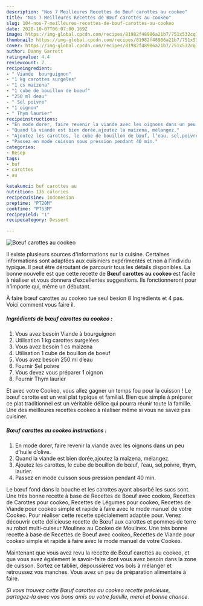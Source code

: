 ```yaml
---
description: "Nos 7 Meilleures Recettes de Bœuf carottes au cookeo"
title: "Nos 7 Meilleures Recettes de Bœuf carottes au cookeo"
slug: 104-nos-7-meilleures-recettes-de-bouf-carottes-au-cookeo
date: 2020-10-07T06:07:00.169Z
image: https://img-global.cpcdn.com/recipes/81982f48986a21b7/751x532cq70/boeuf-carottes-au-cookeo-photo-principale-de-la-recette.jpg
thumbnail: https://img-global.cpcdn.com/recipes/81982f48986a21b7/751x532cq70/boeuf-carottes-au-cookeo-photo-principale-de-la-recette.jpg
cover: https://img-global.cpcdn.com/recipes/81982f48986a21b7/751x532cq70/boeuf-carottes-au-cookeo-photo-principale-de-la-recette.jpg
author: Danny Garrett
ratingvalue: 4.4
reviewcount: 7
recipeingredient:
- " Viande  bourguignon"
- "1 kg carottes surgeles"
- "1 cs maizena"
- "1 cube de bouillon de boeuf"
- "250 ml deau"
- " Sel poivre"
- "1 oignon"
- " Thym laurier"
recipeinstructions:
- "En mode dorer, faire revenir la viande avec les oignons dans un peu d’huile d’olive."
- "Quand la viande est bien dorée,ajoutez la maïzena, mélangez."
- "Ajoutez les carottes, le cube de bouillon de bœuf, l’eau, sel,poivre, thym, laurier."
- "Passez en mode cuisson sous pression pendant 40 min."
categories:
- Resep
tags:
- buf
- carottes
- au

katakunci: buf carottes au 
nutrition: 136 calories
recipecuisine: Indonesian
preptime: "PT20M"
cooktime: "PT53M"
recipeyield: "1"
recipecategory: Dessert

---
```



![Bœuf carottes au cookeo](https://img-global.cpcdn.com/recipes/81982f48986a21b7/751x532cq70/boeuf-carottes-au-cookeo-photo-principale-de-la-recette.jpg)

Il existe plusieurs sources d'informations sur la cuisine. Certaines informations sont adaptées aux cuisiniers expérimentés et non à l'individu typique. Il peut être déroutant de parcourir tous les détails disponibles. La bonne nouvelle est que cette recette de <strong> Bœuf carottes au cookeo </strong> est facile à réaliser et vous donnera d’excellentes suggestions. Ils fonctionneront pour n'importe qui, même un débutant.

<!--inarticleads1-->

À faire bœuf carottes au cookeo tue seul besion 8 Ingrédients et 4 pas. Voici comment vous faire il.

##### Ingrédients de bœuf carottes au cookeo :

1. Vous avez besoin  Viande à bourguignon
1. Utilisation 1 kg carottes surgelées
1. Vous avez besoin 1 cs maizena
1. Utilisation 1 cube de bouillon de boeuf
1. Vous avez besoin 250 ml d’eau
1. Fournir  Sel poivre
1. Vous devez vous préparer 1 oignon
1. Fournir  Thym laurier


Et avec votre Cookeo, vous allez gagner un temps fou pour la cuisson ! Le bœuf carotte est un vrai plat typique et familial. Bien que simple à préparer ce plat traditionnel est un véritable délice qui pourra réunir toute la famille. Une des meilleures recettes cookeo à réaliser même si vous ne savez pas cuisiner. 

<!--inarticleads2-->

##### Bœuf carottes au cookeo instructions :

1. En mode dorer, faire revenir la viande avec les oignons dans un peu d’huile d’olive.
1. Quand la viande est bien dorée,ajoutez la maïzena, mélangez.
1. Ajoutez les carottes, le cube de bouillon de bœuf, l’eau, sel,poivre, thym, laurier.
1. Passez en mode cuisson sous pression pendant 40 min.


Le bœuf fond dans la bouche et les carottes ayant absorbé les sucs sont. Une très bonne recette à base de Recettes de Boeuf avec cookeo, Recettes de Carottes pour cookeo, Recettes de Légumes pour cookeo, Recettes de Viande pour cookeo simple et rapide à faire avec le mode manuel de votre Cookeo. Pour réaliser cette recette spécialement adaptée pour. Venez découvrir cette délicieuse recette de Bœuf aux carottes et pommes de terre au robot multi-cuiseur Moulinex au Cookeo de Moulinex. Une très bonne recette à base de Recettes de Boeuf avec cookeo, Recettes de Viande pour cookeo simple et rapide à faire avec le mode manuel de votre Cookeo. 

<!--inarticleads1-->

<p>
Maintenant que vous avez revu la recette de Bœuf carottes au cookeo, et que vous avez également le savoir-faire dont vous avez besoin dans la zone de cuisson. Sortez ce tablier, dépoussiérez vos bols à mélanger et retroussez vos manches. Vous avez un peu de préparation alimentaire à faire.
</p>

<p>
<i>Si vous trouvez cette Bœuf carottes au cookeo recette précieuse, partagez-la avec vos bons amis ou votre famille, merci et bonne chance.</i>
</p>
